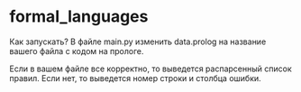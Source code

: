 # formal_languages

Как запускать? В файле main.py изменить data.prolog на название вашего файла с кодом на прологе.

Если в вашем файле все корректно, то выведется распарсенный список правил. Если нет, то выведется номер строки и столбца ошибки. 
